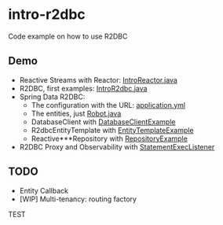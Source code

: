 # intro-r2dbc

Code example on how to use R2DBC


## Demo

* Reactive Streams with Reactor: [IntroReactor.java](src/main/java/io/millesabords/r2dbc/reactor/IntroReactor.java)
* R2DBC, first examples: [IntroR2dbc.java](src/main/java/io/millesabords/r2dbc/base/IntroR2dbc.java)
* Spring Data R2DBC:
  * The configuration with the URL: [application.yml](src/main/resources/application.yml)
  * The entities, just [Robot.java](src/main/java/io/millesabords/r2dbc/entity/Robot.java)
  * DatabaseClient with [DatabaseClientExample](src/main/java/io/millesabords/r2dbc/DatabaseClientExample.java)
  * R2dbcEntityTemplate with [EntityTemplateExample](src/main/java/io/millesabords/r2dbc/EntityTemplateExample.java)
  * Reactive***Repository with [RepositoryExample](src/main/java/io/millesabords/r2dbc/RepositoryExample.java)
* R2DBC Proxy and Observability with [StatementExecListener](src/main/java/io/millesabords/r2dbc/StatementExecListener.java)

## TODO

* Entity Callback
* [WIP] Multi-tenancy: routing factory

TEST
